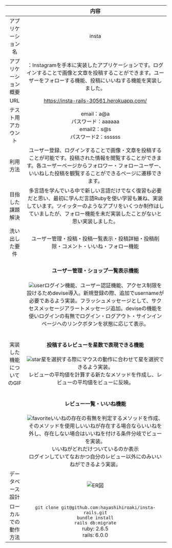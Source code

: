 |  |内容 | 
|:-----------:|:------------:|
| アプリケーション名      | insta |
| アプリケーション概要 |：Instagramを手本に実装したアプリケーションです。ログインすることで画像と文章を投稿することができます。ユーザーをフォローする機能、投稿にいいねする機能を実装しました。|
| URL |https://insta-rails-30561.herokuapp.com/|
| テスト用アカウント  |  email：a@a<br>パスワード：aaaaaa <br>email2：s@s<br>パスワード2：ssssss|
| 利用方法   | ユーザー登録、ログインすることで画像・文章を投稿することが可能です。投稿された情報を閲覧することができます。各ユーザーページからフォロワー・フォローユーザー、いいねした投稿を観覧することができるページに遷移できます。 |
| 目指した課題解決   | 多言語を学んでいる中で新しい言語だけでなく復習も必要だと思い、最初に学んだ言語Rubyを使い学習も兼ね、実装しています。ツイッターのようなアプリをいくつか制作はしていましたが、フォロー機能を未だ実装したことがないと思い実装しました。|
| 洗い出した要件 |ユーザー管理・投稿・投稿一覧表示・投稿詳細・投稿削除・コメント・いいね・フォロー機能|
| 実装した機能についてのGIF|<h4>ユーザー管理・ショップ一覧表示機能</h4>![user](https://gyazo.com/776ced402995380baf1a72f193b1502a.gif)ログイン機能、ユーザー認証機能、アクセス制限を設けるためdevise導入。新規登録の際、追加でusernameが必要であるよう実装。フラッシュメッセージとして、サクセスメッセージアラートメッセージ追加。deviseの機能を使いログインの有無でログイン・ログアウト・サインインページへのリンクボタンを状態に応じて表示。<br><br><h4>投稿するレビューを星数で表現できる機能</h4>![star](https://gyazo.com/0ad411169f35f3ba934ef62a12212753.gif)星を選択する際にマウスの動作に合わせて星を選択できるよう実装。<br>レビューの平均値を計算する新たなメソッドを作成し、レビューの平均値をビューに反映。<br><br><h4>レビュー一覧・いいね機能</h4>![favorite](https://gyazo.com/1d6b02beaeef8eca57af78f3f6a7b1bf.gif)いいねの存在の有無を判定するメソッドを作成、そのメソッドを使用しいいねが存在する場合ならいいねを外し、存在しない場合はいいねを付ける条件分岐でビューを実装。<br>いいねがどれだけついているのか表示<br>ログインしていてなおかつ自分のレビュー以外にのみいいねができるよう実装。|
| データベース設計|	![ER図](https://gyazo.com/a67e7458a600bf841085754d1820e573.png)|
| ローカルでの動作方法|`git clone git@github.com:hayashihiroaki/insta-rails.git`<br>  `bundle install` <br>`rails db:migrate`<br>ruby: 2.6.5 <br>rails: 6.0.0|